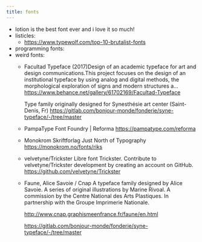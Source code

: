 ```yaml
---
title: fonts
---
```


- lotion is the best font ever and i love it so much!
- listicles:
	- https://www.typewolf.com/top-10-brutalist-fonts
- programming fonts:
- weird fonts:
	- Facultad Typeface (2017)Design of an academic typeface for art and design communications.This project focuses on the design of an institutional typeface by using analog and digital methods, the morphological exploration of signs and modern structures a…
	  https://www.behance.net/gallery/61702169/Facultad-Typeface
	  
	  Type family originally designed for Synesthésie art center (Saint-Denis, Fr)
	  https://gitlab.com/bonjour-monde/fonderie/syne-typeface/-/tree/master
	- PampaType Font Foundry | Reforma
	  https://pampatype.com/reforma
	- Monokrom Skriftforlag
	  Just North of Typography 
	  https://monokrom.no/fonts/riks
	- velvetyne/Trickster
	  Libre font Trickster. Contribute to velvetyne/Trickster development by creating an account on GitHub.
	  https://github.com/velvetyne/Trickster
	- Faune, Alice Savoie / Cnap
	  A typeface family designed by Alice Savoie. A series of original illustrations by Marine Rivoal. A commission by the Centre National des Arts Plastiques. In partnership with the Groupe Imprimerie Nationale.
	  
	  http://www.cnap.graphismeenfrance.fr/faune/en.html
	  
	  https://gitlab.com/bonjour-monde/fonderie/syne-typeface/-/tree/master
